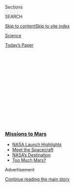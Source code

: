 <div id="app">

<div>

<div>

<div>

<div class="NYTAppHideMasthead css-1q2w90k e1suatyy0">

<div class="section css-ui9rw0 e1suatyy2">

<div class="css-eph4ug er09x8g0">

<div class="css-6n7j50">

</div>

<span class="css-1dv1kvn">Sections</span>

<div class="css-10488qs">

<span class="css-1dv1kvn">SEARCH</span>

</div>

[Skip to content](#site-content)[Skip to site
index](#site-index)

</div>

<div id="masthead-section-label" class="css-1wr3we4 eaxe0e00">

[Science](https://www.nytimes3xbfgragh.onion/section/science)

</div>

<div class="css-10698na e1huz5gh0">

</div>

</div>

<div id="masthead-bar-one" class="section hasLinks css-15hmgas e1csuq9d3">

<div class="css-uqyvli e1csuq9d0">

</div>

<div class="css-1uqjmks e1csuq9d1">

</div>

<div class="css-9e9ivx">

[](https://myaccount.nytimes3xbfgragh.onion/auth/login?response_type=cookie&client_id=vi)

</div>

<div class="css-1bvtpon e1csuq9d2">

[Today’s
Paper](https://www.nytimes3xbfgragh.onion/section/todayspaper)

</div>

</div>

</div>

</div>

<div data-aria-hidden="false">

<div id="site-content" data-role="main">

<div>

<div class="css-1aor85t" style="opacity:0.000000001;z-index:-1;visibility:hidden">

<div class="css-1hqnpie">

<div class="css-epjblv">

<span class="css-17xtcya">[Science](/section/science)</span><span class="css-x15j1o">|</span><span class="css-fwqvlz">Mars
Mission From United Arab Emirates Embarks on 7-Month
Journey</span>

</div>

<div class="css-k008qs">

<div class="css-1iwv8en">

<span class="css-18z7m18"></span>

<div>

</div>

</div>

<span class="css-1n6z4y">https://nyti.ms/3eFEgUB</span>

<div class="css-1705lsu">

<div class="css-4xjgmj">

<div class="css-4skfbu" data-role="toolbar" data-aria-label="Social Media Share buttons, Save button, and Comments Panel with current comment count" data-testid="share-tools">

  - 
  - 
  - 
  - 
    
    <div class="css-6n7j50">
    
    </div>

  - 

</div>

</div>

</div>

</div>

</div>

</div>

<div class="css-13pd83m">

<div class="css-l9svim">

### [<span class="css-pa1jbp"><span class="css-1rxm0ex">Missions</span><span class="css-1rxm0ex"> to Mars</span></span>](https://www.nytimes3xbfgragh.onion/news-event/summer-of-mars?name=styln-mars&region=TOP_BANNER&variant=undefined&block=storyline_menu_recirc&action=click&pgtype=Article&impression_id=a7e61be0-e391-11ea-9027-41a96f0fd4e9)

  - <span class="css-ousu42">[NASA Launch
    Highlights](https://www.nytimes3xbfgragh.onion/2020/07/30/science/nasa-mars-launch.html?name=styln-mars&region=TOP_BANNER&variant=undefined&block=storyline_menu_recirc&action=click&pgtype=Article&impression_id=a7e642f0-e391-11ea-9027-41a96f0fd4e9)</span>
  - <span class="css-ousu42">[Meet the
    Spacecraft](https://www.nytimes3xbfgragh.onion/interactive/2020/science/mars-perseverance-tianwen-hope.html?name=styln-mars&region=TOP_BANNER&variant=undefined&block=storyline_menu_recirc&action=click&pgtype=Article&impression_id=a7e642f1-e391-11ea-9027-41a96f0fd4e9)</span>
  - <span class="css-ousu42">[NASA’s
    Destination](https://www.nytimes3xbfgragh.onion/2020/07/28/science/nasa-jezero-perseverance.html?name=styln-mars&region=TOP_BANNER&variant=undefined&block=storyline_menu_recirc&action=click&pgtype=Article&impression_id=a7e642f2-e391-11ea-9027-41a96f0fd4e9)</span>
  - <span class="css-ousu42">[Too Much
    Mars?](https://www.nytimes3xbfgragh.onion/2020/07/28/science/mars-nasa-science.html?name=styln-mars&region=TOP_BANNER&variant=undefined&block=storyline_menu_recirc&action=click&pgtype=Article&impression_id=a7e642f3-e391-11ea-9027-41a96f0fd4e9)</span>

</div>

</div>

<div id="top-wrapper" class="css-1sy8kpn">

<div id="top-slug" class="css-l9onyx">

Advertisement

</div>

[Continue reading the main
story](#after-top)

<div class="ad top-wrapper" style="text-align:center;height:100%;display:block;min-height:250px">

<div id="top" class="place-ad" data-position="top" data-size-key="top">

</div>

</div>

<div id="after-top">

</div>

</div>

<div>

<div id="sponsor-wrapper" class="css-1hyfx7x">

<div id="sponsor-slug" class="css-19vbshk">

Supported by

</div>

[Continue reading the main
story](#after-sponsor)

<div id="sponsor" class="ad sponsor-wrapper" style="text-align:center;height:100%;display:block">

</div>

<div id="after-sponsor">

</div>

</div>

<div class="css-186x18t">

</div>

<div class="css-1vkm6nb ehdk2mb0">

# Mars Mission From United Arab Emirates Embarks on 7-Month Journey

</div>

Lifting off from Tanegashima Space Center in Japan, it is the first of
three missions headed to the red planet this summer.

![<span class="css-16f3y1r e13ogyst0">Built by the United Arab Emirates,
and lifting off from Tanegashima Space Center in Japan, the Emirates
Mars Mission is the first of three missions headed to the red planet
this
summer.</span><span class="css-cch8ym"><span class="css-1dv1kvn">Credit</span><span class="css-cnj6d5 e1z0qqy90" itemprop="copyrightHolder"><span class="css-1ly73wi e1tej78p0">Credit...</span><span>MHI,
via Associated
Press</span></span></span>](https://static01.graylady3jvrrxbe.onion/images/2020/07/19/science/19marslaunch1/19marslaunch1-videoSixteenByNineJumbo1600.jpg)

<div class="css-18e8msd">

<div class="css-vp77d3 epjyd6m0">

<div class="css-1baulvz">

By <span class="css-1baulvz last-byline" itemprop="name">The New York
Times</span>

</div>

</div>

  - 
    
    <div class="css-ld3wwf e16638kd2">
    
    Published July 19, 2020Updated July 22,
    2020
    
    </div>

  - 
    
    <div class="css-4xjgmj">
    
    <div class="css-pvvomx" data-role="toolbar" data-aria-label="Social Media Share buttons, Save button, and Comments Panel with current comment count" data-testid="share-tools">
    
      - 
      - 
      - 
      - 
        
        <div class="css-6n7j50">
        
        </div>
    
      - 
    
    </div>
    
    </div>

</div>

</div>

<div class="section meteredContent css-1r7ky0e" name="articleBody" itemprop="articleBody">

<div class="css-1fanzo5 StoryBodyCompanionColumn">

<div class="css-53u6y8">

You’ll be hearing a lot about Mars in the weeks to come this summer.
Three missions are launching toward the red planet, taking advantage of
the way Earth and its neighbor get closer every 26 months or so,
allowing a relatively short trip between the two worlds. If they launch
successfully, the spacecraft will arrive at Mars early next year.

The first of the three missions, built by the United Arab Emirates,
lifted off on Monday morning from a launch site in Japan (it was the end
of Sunday afternoon in the United States). Carried into calm skies by a
Mitsubishi H-IIA rocket, the spacecraft separated from the rocket about
an hour later and began a journey to Mars that will last until February.
The trip to the red planet begins a bold entry into interplanetary
exploration by a small country that has previously only sent a few small
satellites to orbit.

</div>

</div>

<div class="css-nj25e3">

> We have lift-off. H2A, the rocket carrying the Hope Probe to space,
> has launched from the Tanegashima Space Centre in
> Japan.[\#HopeMarsMission](https://twitter.com/hashtag/HopeMarsMission?src=hash&ref_src=twsrc%5Etfw)
> [pic.twitter.com/pRKZLOL7NT](https://t.co/pRKZLOL7NT)
> 
> — Hope Mars Mission (@HopeMarsMission)
> [July 19, 2020](https://twitter.com/HopeMarsMission/status/1284978102058258434?ref_src=twsrc%5Etfw)

</div>

<div class="css-1fanzo5 StoryBodyCompanionColumn">

<div class="css-53u6y8">

## What is the U.A.E. sending to Mars and what will it do?

The Emirates Mars Mission, also known as Hope, is an orbiter that will
study Mars from above the planet. It will join a fleet of six other
spacecrafts studying the red planet from space, three operated by NASA,
two by the European Space Agency (one shared with Russia) and one by
India. Each contains different instruments to help further research of
the Martian atmosphere and surface.

</div>

</div>

<div class="css-1fanzo5 StoryBodyCompanionColumn">

<div class="css-53u6y8">

The Hope orbiter is carrying three instruments: an infrared
spectrometer, an ultraviolet spectrometer and a camera. From its high
orbit — varying from 12,400 miles to 27,000 miles above the surface —
the spacecraft will give planetary scientists their first global view of
Martian weather at all times of day. Over its two-year mission, it will
investigate how dust storms and other weather phenomena near the Martian
surface speed or slow the loss of the planet’s atmosphere into
space.

</div>

</div>

<div id="mars-hope-orbiter" class="section interactive-content interactive-size-scoop css-vvpmgj" data-id="100000007236369">

## The Hope Spacecraft

The United Arab Emirates’ first Mars mission aims to investigate the
Martian atmosphere. The orbiter’s giant solar panel wings will deploy in
space after
launch.

<div class="css-17ih8de interactive-body" data-sourceid="100000007236369">

<div id="g-hope-spacecraft-box" class="ai2html">

<div id="g-hope-spacecraft-Artboard_1" class="g-artboard" style="width:900px; height:654.9984px;" data-aspect-ratio="1.374" data-min-width="900">

<div style="">

</div>

![](data:image/gif;base64,R0lGODlhCgAKAIAAAB8fHwAAACH5BAEAAAAALAAAAAAKAAoAAAIIhI+py+0PYysAOw==)

<div id="g-ai0-1" class="g-ai2html-settings g-aiAbs" style="top:5.1909%;left:23.8784%;width:16.7778%;">

ANTENNA

A six-foot antenna will communicate with
Earth

</div>

<div id="g-ai0-2" class="g-ai2html-settings g-aiAbs" style="top:21.9848%;left:16.6479%;width:19.2222%;">

THERMAL BLANKET

A protective layer of insulation around the orbiter gives it a gold
appearance

</div>

<div id="g-ai0-3" class="g-ai2html-settings g-aiAbs" style="top:36.9467%;left:2.2812%;width:20.1111%;">

SOLAR PANELS<span class="g-cstyle0"> </span>

Will unfurl after launch and charge the onboard
battery

</div>

<div id="g-ai0-4" class="g-ai2html-settings g-aiAbs" style="top:48.8551%;left:84.824%;width:12.8889%;">

Hope is about as tall as a person and weighs almost 3,000
pounds

</div>

<div id="g-ai0-5" class="g-ai2html-settings g-aiAbs" style="top:67.4811%;left:71.5524%;width:19.3333%;">

CAMERA

Will capture high-resolution images of
Mars

</div>

<div id="g-ai0-6" class="g-ai2html-settings g-aiAbs" style="top:78.1681%;left:67.5528%;width:28.8889%;">

Infrared Spectrometer

Will study dust, ice clouds, water vapor and temperature in the lower
atmosphere

</div>

<div id="g-ai0-7" class="g-ai2html-settings g-aiAbs" style="top:88.8552%;left:63.5528%;width:28.7778%;">

ULTRAVIOLET SPECTROMETER

Will investigate carbon monoxide, hydrogen and oxygen in the upper
atmosphere

</div>

</div>

<div id="g-hope-spacecraft-Artboard_1_copy" class="g-artboard" style="width:600px; height:436.6656px;" data-aspect-ratio="1.374" data-min-width="600" data-max-width="899">

<div style="">

</div>

![](data:image/gif;base64,R0lGODlhCgAKAIAAAB8fHwAAACH5BAEAAAAALAAAAAAKAAoAAAIIhI+py+0PYysAOw==)

<div id="g-ai1-1" class="g-ai2html-settings g-aiAbs" style="top:2.5191%;left:16.2555%;width:25.1667%;">

ANTENNA

A six-foot antenna will communicate with
Earth

</div>

<div id="g-ai1-2" class="g-ai2html-settings g-aiAbs" style="top:21.5268%;left:12.4592%;width:22.3333%;">

THERMAL BLANKET

To protect from extreme
temperatures

</div>

<div id="g-ai1-3" class="g-ai2html-settings g-aiAbs" style="top:34.3512%;left:85.3889%;width:13.3333%;">

Hope is about as tall as a person and weighs almost 3,000
pounds

</div>

<div id="g-ai1-4" class="g-ai2html-settings g-aiAbs" style="top:37.7864%;left:2.2812%;width:17.8333%;">

SOLAR PANELS<span class="g-cstyle0"> </span>

Will charge the onboard
battery

</div>

<div id="g-ai1-5" class="g-ai2html-settings g-aiAbs" style="top:73.2826%;left:71.5521%;width:27%;">

Camera

</div>

<div id="g-ai1-6" class="g-ai2html-settings g-aiAbs" style="top:81.0689%;left:67.5525%;width:31%;">

Infrared
Spectrometer

</div>

<div id="g-ai1-7" class="g-ai2html-settings g-aiAbs" style="top:89.0842%;left:63.5525%;width:35%;">

Ultraviolet
Spectrometer

</div>

</div>

<div id="g-hope-spacecraft-Artboard_1_copy_2" class="g-artboard" style="max-width: 335px;max-height: 244px" data-aspect-ratio="1.374" data-min-width="0" data-max-width="599">

<div style="padding: 0 0 72.778% 0;">

</div>

![](data:image/gif;base64,R0lGODlhCgAKAIAAAB8fHwAAACH5BAEAAAAALAAAAAAKAAoAAAIIhI+py+0PYysAOw==)

<div id="g-ai2-1" class="g-ai2html-settings g-aiAbs" style="top:8.6134%;right:59.7981%;width:17.0149%;">

Antenna

</div>

<div id="g-ai2-2" class="g-ai2html-settings g-aiAbs" style="top:21.7386%;left:28.15%;margin-left:-7.1642%;width:14.3284%;">

Thermal

Blanket

</div>

<div id="g-ai2-3" class="g-ai2html-settings g-aiAbs" style="top:34.4536%;left:92.3578%;margin-left:-7.6119%;width:15.2239%;">

Hope is about as tall as a
person

</div>

<div id="g-ai2-4" class="g-ai2html-settings g-aiAbs" style="top:35.2739%;left:7.6507%;margin-left:-6.1194%;width:12.2388%;">

Solar

Panels

</div>

<div id="g-ai2-5" class="g-ai2html-settings g-aiAbs" style="top:66.4462%;left:71.254%;width:26.8657%;">

Camera

</div>

<div id="g-ai2-6" class="g-ai2html-settings g-aiAbs" style="top:76.7002%;left:67.2544%;width:32.5373%;">

Infrared
Spectrometer

</div>

<div id="g-ai2-7" class="g-ai2html-settings g-aiAbs" style="top:93.1067%;left:63.6116%;margin-left:-25.3731%;width:50.7463%;">

Ultraviolet Spectrometer

</div>

</div>

</div>

</div>

By Eleanor Lutz | Source: Mohammed Bin Rashid Space Center

</div>

<div class="css-1fanzo5 StoryBodyCompanionColumn">

<div class="css-53u6y8">

## How extensive is the Emirati space program?

The Emirates previously built and launched three earth observing
satellites, gaining experience from a collaboration with a South Korean
company. The country also has a nascent human spaceflight program. Last
year, its first astronaut, [Hazzaa al-Mansoori, who completed an
eight-day stay at the International Space
Station](https://www.nytimes3xbfgragh.onion/2019/09/25/science/emirati-astronaut-uae-international-space-station.html),
was carried there aboard a Russian rocket.

For the Mars mission, the country took a similar approach to the earlier
satellites by working with the Laboratory for Atmospheric and Space
Physics at the University of Colorado, [where Hope was
built](https://www.nytimes3xbfgragh.onion/2020/02/15/science/mars-united-arab-emirates.html)
before being sent to Dubai for testing.

</div>

</div>

<div class="css-1fanzo5 StoryBodyCompanionColumn">

<div class="css-53u6y8">

Emirati engineers worked side by side with their counterparts in
Boulder, Colo., learning and doing as they designed and assembled the
spacecraft.

</div>

</div>

<div>

</div>

<div class="css-1fanzo5 StoryBodyCompanionColumn">

<div class="css-53u6y8">

## What else is launching to Mars this summer?

Two other missions are headed to Mars in the weeks to come.

The next expected launch will be [China’s
Tianwen-1](https://www.nytimes3xbfgragh.onion/2020/07/22/science/china-mars-mission.html),
which could occur [between later this week through early
August](http://www.xinhuanet.com/english/2020-07/17/c_139219529.htm).

The Chinese mission includes an orbiter, a lander and a rover that will
[study the Martian soil’s water and ice content, among other research
targets](https://nssdc.gsfc.nasa.gov/nmc/spacecraft/display.action?id=HUOXING+1).
This will be China’s second attempt to get to Mars. Its first,
Yinghuo-1, failed to escape Earth in 2011 when the Russian rocket that
was carrying it malfunctioned. In the years since that mission, China
has completed a number of successful crewed missions in low earth orbit,
and it [landed a rover on the far side of the
moon](https://www.nytimes3xbfgragh.onion/2020/02/26/science/china-moon-far-side.html),
the only spacecraft that has ever accomplished that feat.

On July 30, [NASA is scheduled to launch Perseverance, a robotic
rover](https://www.nytimes3xbfgragh.onion/2020/03/05/science/mars-2020-rover-name.html)
that will be the fifth wheeled American vehicle to explore Mars. It will
land in a crater called Jezero, seeking to find signs of ancient,
extinct life that might have once thrived when the crater was a lake.

Early in its mission, Perseverance will release [a small experimental
helicopter,
Ingenuity](https://www.nytimes3xbfgragh.onion/2020/06/23/science/mars-helicopter-nasa.html).
It will attempt short flights in the thin Martian atmosphere, aiming to
demonstrate that the technology can extend the reach of missions beyond
the limited range of robotic rovers.

A fourth mission, [the joint Russian-European Rosalind Franklin
rover](https://www.nytimes3xbfgragh.onion/2020/03/12/science/mars-rover-coronavirus.html),
was to launch this summer, too. But technical hurdles, aggravated by the
coronavirus pandemic, could not be overcome in time to meet the launch
window. It is now scheduled to launch in 2022.

</div>

</div>

<div>

</div>

</div>

<div>

</div>

<div>

</div>

<div>

</div>

<div>

<div id="bottom-wrapper" class="css-1ede5it">

<div id="bottom-slug" class="css-l9onyx">

Advertisement

</div>

[Continue reading the main
story](#after-bottom)

<div id="bottom" class="ad bottom-wrapper" style="text-align:center;height:100%;display:block;min-height:90px">

</div>

<div id="after-bottom">

</div>

</div>

</div>

</div>

</div>

## Site Index

<div>

</div>

## Site Information Navigation

  - [© <span>2020</span> <span>The New York Times
    Company</span>](https://help.nytimes3xbfgragh.onion/hc/en-us/articles/115014792127-Copyright-notice)

<!-- end list -->

  - [NYTCo](https://www.nytco.com/)
  - [Contact
    Us](https://help.nytimes3xbfgragh.onion/hc/en-us/articles/115015385887-Contact-Us)
  - [Work with us](https://www.nytco.com/careers/)
  - [Advertise](https://nytmediakit.com/)
  - [T Brand Studio](http://www.tbrandstudio.com/)
  - [Your Ad
    Choices](https://www.nytimes3xbfgragh.onion/privacy/cookie-policy#how-do-i-manage-trackers)
  - [Privacy](https://www.nytimes3xbfgragh.onion/privacy)
  - [Terms of
    Service](https://help.nytimes3xbfgragh.onion/hc/en-us/articles/115014893428-Terms-of-service)
  - [Terms of
    Sale](https://help.nytimes3xbfgragh.onion/hc/en-us/articles/115014893968-Terms-of-sale)
  - [Site
    Map](https://spiderbites.nytimes3xbfgragh.onion)
  - [Help](https://help.nytimes3xbfgragh.onion/hc/en-us)
  - [Subscriptions](https://www.nytimes3xbfgragh.onion/subscription?campaignId=37WXW)

</div>

</div>

</div>

</div>
